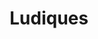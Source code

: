 ---
layout: tags
title: Ludiques
hidden: false
pagination: 
  enabled: true
  collection: all
  tag: ludique
  permalink: /:num/
---